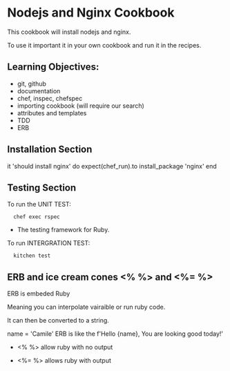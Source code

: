 # Nodejs and Nginx Cookbook

This cookbook will install nodejs and nginx.

To use it important it in your own cookbook and run it in the recipes.

## Learning Objectives:
- git, github
- documentation
- chef, inspec, chefspec
- importing cookbook (will require our search)
- attributes and templates
- TDD
- ERB

## Installation Section

it 'should install nginx' do
  expect(chef_run).to install_package 'nginx'
end

## Testing Section

To run the UNIT TEST:

```
  chef exec rspec
```
- The testing framework for Ruby.

To run INTERGRATION TEST:
```
  kitchen test
```

## ERB and ice cream cones <% %> and <%= %>

 ERB is embeded Ruby

 Meaning you can interpolate vairaible or run ruby code.

 It can then be converted to a string.

 name = 'Camile'
 ERB is like the f'Hello {name}, You are looking good today!'

- <% %> allow ruby with no output

- <%= %> allows ruby with output
